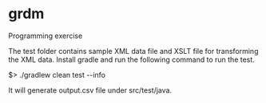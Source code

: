 # grdm

Programming exercise


The test folder contains sample XML data file and XSLT file for transforming the XML data. Install gradle and run the following command to run the test.

$> ./gradlew clean test --info

It will generate output.csv file under src/test/java.
